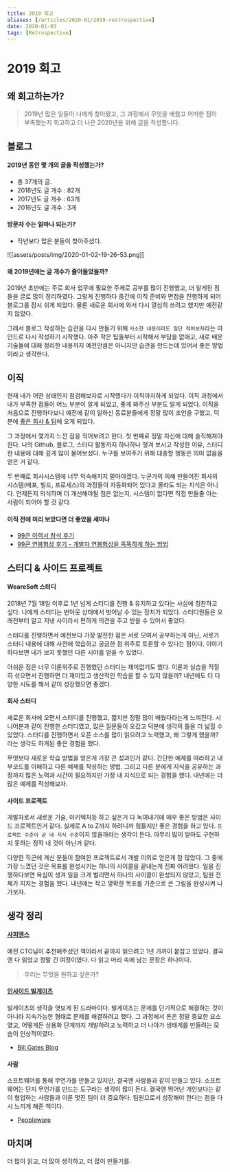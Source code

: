 ```yaml
---
title: 2019 회고
aliases: [/articles/2020-01/2019-restrospective]
date: 2020-01-03
tags: [Retrospective]
---
```

# 2019 회고
## 왜 회고하는가?
> 2019년 많은 일들이 나에게 찾아왔고, 그 과정에서 무엇을 배웠고 어떠한 점이 부족했는지 회고하고 더 나은 2020년을 위해 글을 작성합니다.

## 블로그
#### 2019년 동안 몇 개의 글을 작성했는가?
- 총 37개의 글.
- 2018년도 글 개수 : 82개
- 2017년도 글 개수 : 63개
- 2016년도 글 개수 : 3개

#### 방문자 수는 얼마나 되는가?
- 작년보다 많은 분들이 찾아주셨다.

![[assets/posts/img/2020-01-02-19-26-53.png]]

#### 왜 2019년에는 글 개수가 줄어들었을까?

2019년 초반에는 주로 회사 업무에 필요한 주제로 공부를 많이 진행했고, 더 알게된 점들을 글로 많이 정리하였다. 그렇게 진행하다 중간에 이직 준비와 면접을 진행하게 되어 블로그를 잠시 쉬게 되었다. 물론 새로운 회사에 와서 다시 열심히 쓰려고 했지만 예전같지 않았다.

그래서 블로그 작성하는 습관을 다시 만들기 위해 `사소한 내용이라도 일단 적어보자`라는 마인드로 다시 작성하기 시작했다. 아주 작은 팁들부터 시작해서 부담을 없애고, 새로 배운 기술들에 대해 정리한 내용까지 예전만큼은 아니지만 습관을 만드는데 있어서 좋은 방법이라고 생각한다.

## 이직
현재 내가 어떤 상태인지 점검해보자로 시작했다가 이직까지하게 되었다. 이직 과정에서 내가 부족한 점들이 어느 부분이 알게 되었고, 좋게 봐주신 부분도 알게 되었다. 이직을 처음으로 진행하다보니 예전에 같이 일하신 동료분들에게 정말 많이 조언을 구했고, 덕분에 [좋은 회사 & 팀](https://careers.kakao.com/jobs/P-11333)에 오게 되었다.

그 과정에서 몇가지 느낀 점을 적어보려고 한다. 첫 번째로 정말 자신에 대해 솔직해져야한다. 나의 Github, 블로그, 스터디 활동까지 하나하나 챙겨 보시고  작성한 이유, 스터디한 내용에 대해 깊게 많이 물어보셨다. 누구를 보여주기 위해 대충할 행동은 의미 없음을 얻은 거 같다.

두 번째로 회사시스템에 너무 익숙해지지 말아야겠다. 누군가의 의해 만들어진 회사의 시스템(배포, 빌드, 프로세스)의 과정들이 자동화되어 있다고 몰라도 되는 지식은 아니다. 언제든지 의식하며 더 개선해야될 점은 없는지, 시스템이 없다면 직접 만들줄 아는 사람이 되어야 할 것 같다.

#### 이직 전에 미리 보았다면 더 좋았을 세미나

- [99콘 이력서 참석 후기](https://gwonsungjun.github.io/articles/2019-09/99con-resume)
- [99콘 연봉협상 후기 - 개발자 연봉협상을 똑똑하게 하는 방법](https://baek.dev/post/11/)


## 스터디 & 사이드 프로젝트
#### WeareSoft 스터디
2018년 7월 18일 이후로 1년 넘게 스터디를 진행 & 유지하고 있다는 사실에 칭찬하고 싶다. 나에게 스터디는 번아웃 상태에서 벗어날 수 있는 장치가 되었다. 스터디원들은 오래전부터 알고 지낸 사이라서 편하게 의견을 주고 받을 수 있어서 좋았다.

스터디를 진행하면서 예전보다 가장 발전한 점은 서로 모여서 공부하는게 아닌, 서로가 스터디 내용에 대해 사전에 학습하고 궁금한 점 위주로 토론할 수 있다는 점이다. 이야기하다보면 내가 보지 못했던 다른 시야를 얻을 수 있었다.

아쉬운 점은 너무 이론위주로 진행했던 스터디는 재미없기도 했다. 이론과 실습을 적절히 섞으면서 진행하면 더 재미있고 생산적인 학습을 할 수 있지 않을까? 내년에도 더 다양한 시도를 해서 같이 성장했으면 좋겠다.

#### 회사 스터디
새로운 회사에 오면서 스터디를 진행했고, 짧지만 정말 많이 배웠다라는게 느껴진다. 시니어분과 같이 진행한 스터디였고, 많은 질문들이 오갔고 덕분에 생각의 틀을 더 넓힐 수 있었다. 스터디를 진행하면서 오픈 소스를 많이 읽으려고 노력했고, 왜 그렇게 했을까?라는 생각도 하게된 좋은 경험을 했다.

무엇보다 새로운 학습 방법을 얻은게 가장 큰 성과인거 같다. 간단한 예제를 따라하고 내부코드를 이해하고 다른 예제를 작성하는 방법. 그리고 다른 분에게 지식을 공유하는 과정까지 많은 노력과 시간이 필요하지만 가장 내 지식으로 되는 경험을 했다. 내년에는 더 많은 예제를 작성해보자.

#### 사이드 프로젝트
개발자로서 새로운 기술, 아키텍처등 하고 싶은거 다 녹여내기에 매우 좋은 방법은 사이드 프로젝트인거 같다. 실제로 A to Z까지 하려니까 힘들지만 좋은 경험을 하고 있다.  `프로젝트 수준이 곧 내 지식 수준`이지 않을까라는 생각이 든다. 아무리 많이 알아도 구현하지 못하는 정작 내 것이 아닌거 같다.

다양한 직군에 계신 분들이 참여한 프로젝트로서 개발 이외로 얻은게 참 많았다. 그 중에 가장 느꼈던 것은 목표를 완성시키는 하나의 사이클을 끝내는게 진짜 어려웠다. 일을 진행하다보면 욕심이 생겨 일을 크게 벌리면서 하나의 사이클이 완성되지 않았고, 팀원 전체가 지치는 경험을 했다. 내년에는 작고 명확한 목표를 기준으로 큰 그림을 완성시켜 나가보자.

## 생각 정리
#### [사피엔스](https://book.naver.com/bookdb/book_detail.nhn?bid=9780781)
예전 CTO님이 추천해주셨던 책이라서 끝까지 읽으려고 1년 가까이 붙잡고 있었다. 결국엔 다 읽었고 정말 긴 여정이였다.  다 읽고 머리 속에 남는 문장은 하나이다.

> 우리는 무엇을 원하고 싶은가?

#### [인사이드 빌게이츠](https://www.netflix.com/kr/title/80184771)
빌게이츠의 생각을 엿보게 된 드라마이다. 빌게이츠는 문제를 단기적으로 해결하는 것이 아니라 지속가능한 형태로 문제를 해결하려고 했다. 그 과정에서 돈은 정말 중요한 요소였고, 어떻게든 상용화 단계까지 개발하려고 노력하고 더 나아가 생태계를 만들려는 모습이 인상적이였다.

- [Bill Gates Blog](https://www.gatesnotes.com/)

#### 사람
소프트웨어를 통해 무언가를 만들고 있지만, 결국엔 사람들과 같이 만들고 있다. 소프트웨어는 단지 무언가를 만드는 도구라는 생각이 많이 든다. 결국엔 뛰어난  개인보다는 같이 협업하는 사람들과 이룬 멋진 팀이 더 중요하다. 팀원으로서 성장해야 한다는 점을 다시 느끼게 해준 책이다.

- [Peopleware](https://book.naver.com/bookdb/book_detail.nhn?bid=7796729)

## 마치며
더 많이 읽고, 더 많이 생각하고, 더 많이 만들기를.

